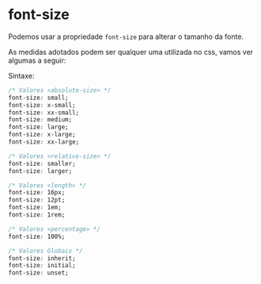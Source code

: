 # font-size

Podemos usar a propriedade `font-size` para alterar o tamanho da fonte.

As medidas adotados podem ser qualquer uma utilizada no css, vamos ver algumas a seguir:

Sintaxe:

```css
/* Valores <absolute-size> */
font-size: small;
font-size: x-small;
font-size: xx-small;
font-size: medium;
font-size: large;
font-size: x-large;
font-size: xx-large;

/* Valores <relative-size> */
font-size: smaller;
font-size: larger;

/* Valores <length> */
font-size: 16px;
font-size: 12pt;
font-size: 1em;
font-size: 1rem;

/* Valores <percentage> */
font-size: 100%;

/* Valores Globais */
font-size: inherit;
font-size: initial;
font-size: unset;
```
